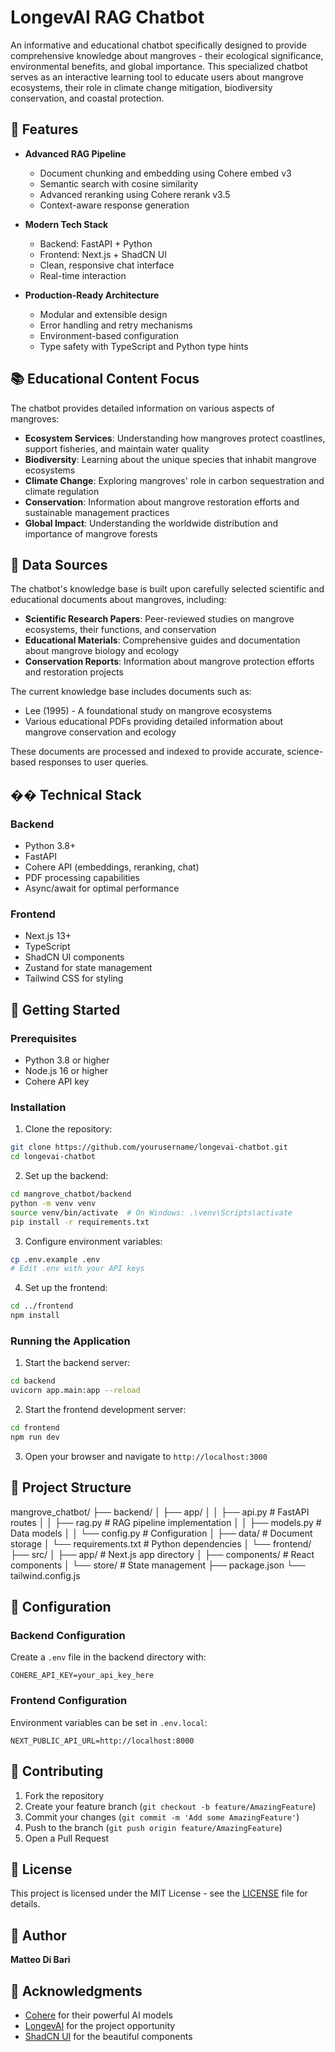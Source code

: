 # LongevAI RAG Chatbot

An informative and educational chatbot specifically designed to provide comprehensive knowledge about mangroves - their ecological significance, environmental benefits, and global importance. This specialized chatbot serves as an interactive learning tool to educate users about mangrove ecosystems, their role in climate change mitigation, biodiversity conservation, and coastal protection.

## 🌟 Features

- **Advanced RAG Pipeline**
  - Document chunking and embedding using Cohere embed v3
  - Semantic search with cosine similarity
  - Advanced reranking using Cohere rerank v3.5
  - Context-aware response generation

- **Modern Tech Stack**
  - Backend: FastAPI + Python
  - Frontend: Next.js + ShadCN UI
  - Clean, responsive chat interface
  - Real-time interaction

- **Production-Ready Architecture**
  - Modular and extensible design
  - Error handling and retry mechanisms
  - Environment-based configuration
  - Type safety with TypeScript and Python type hints

## 📚 Educational Content Focus

The chatbot provides detailed information on various aspects of mangroves:

- **Ecosystem Services**: Understanding how mangroves protect coastlines, support fisheries, and maintain water quality
- **Biodiversity**: Learning about the unique species that inhabit mangrove ecosystems
- **Climate Change**: Exploring mangroves' role in carbon sequestration and climate regulation
- **Conservation**: Information about mangrove restoration efforts and sustainable management practices
- **Global Impact**: Understanding the worldwide distribution and importance of mangrove forests

## 📖 Data Sources

The chatbot's knowledge base is built upon carefully selected scientific and educational documents about mangroves, including:

- **Scientific Research Papers**: Peer-reviewed studies on mangrove ecosystems, their functions, and conservation
- **Educational Materials**: Comprehensive guides and documentation about mangrove biology and ecology
- **Conservation Reports**: Information about mangrove protection efforts and restoration projects

The current knowledge base includes documents such as:
- Lee (1995) - A foundational study on mangrove ecosystems
- Various educational PDFs providing detailed information about mangrove conservation and ecology

These documents are processed and indexed to provide accurate, science-based responses to user queries.

## ��️ Technical Stack

### Backend
- Python 3.8+
- FastAPI
- Cohere API (embeddings, reranking, chat)
- PDF processing capabilities
- Async/await for optimal performance

### Frontend
- Next.js 13+
- TypeScript
- ShadCN UI components
- Zustand for state management
- Tailwind CSS for styling

## 🚀 Getting Started

### Prerequisites
- Python 3.8 or higher
- Node.js 16 or higher
- Cohere API key

### Installation

1. Clone the repository:
```bash
git clone https://github.com/yourusername/longevai-chatbot.git
cd longevai-chatbot
```

2. Set up the backend:
```bash
cd mangrove_chatbot/backend
python -m venv venv
source venv/bin/activate  # On Windows: .\venv\Scripts\activate
pip install -r requirements.txt
```

3. Configure environment variables:
```bash
cp .env.example .env
# Edit .env with your API keys
```

4. Set up the frontend:
```bash
cd ../frontend
npm install
```

### Running the Application

1. Start the backend server:
```bash
cd backend
uvicorn app.main:app --reload
```

2. Start the frontend development server:
```bash
cd frontend
npm run dev
```

3. Open your browser and navigate to `http://localhost:3000`

## 📁 Project Structure 

mangrove_chatbot/
├── backend/
│ ├── app/
│ │ ├── api.py # FastAPI routes
│ │ ├── rag.py # RAG pipeline implementation
│ │ ├── models.py # Data models
│ │ └── config.py # Configuration
│ ├── data/ # Document storage
│ └── requirements.txt # Python dependencies
│
└── frontend/
├── src/
│ ├── app/ # Next.js app directory
│ ├── components/ # React components
│ └── store/ # State management
├── package.json
└── tailwind.config.js


## 🔧 Configuration

### Backend Configuration
Create a `.env` file in the backend directory with:
```env
COHERE_API_KEY=your_api_key_here
```

### Frontend Configuration
Environment variables can be set in `.env.local`:
```env
NEXT_PUBLIC_API_URL=http://localhost:8000
```

## 🤝 Contributing

1. Fork the repository
2. Create your feature branch (`git checkout -b feature/AmazingFeature`)
3. Commit your changes (`git commit -m 'Add some AmazingFeature'`)
4. Push to the branch (`git push origin feature/AmazingFeature`)
5. Open a Pull Request

## 📝 License

This project is licensed under the MIT License - see the [LICENSE](LICENSE) file for details.

## 👤 Author

**Matteo Di Bari**

## 🙏 Acknowledgments

- [Cohere](https://cohere.ai/) for their powerful AI models
- [LongevAI](https://www.longev.ai/) for the project opportunity
- [ShadCN UI](https://ui.shadcn.com/) for the beautiful components
